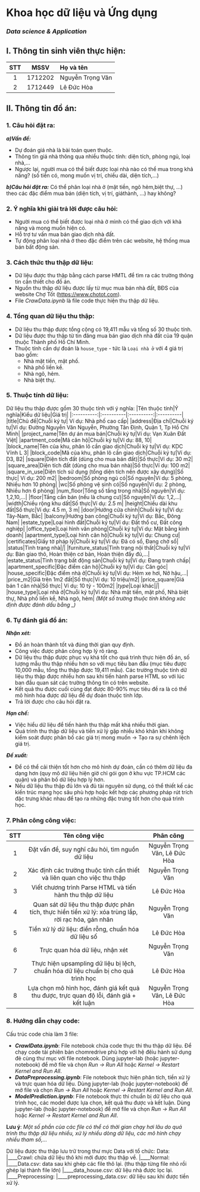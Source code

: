 # Khoa học dữ liệu và Ứng dụng
### *Data science & Application*

## I. Thông tin sinh viên thực hiện:
|STT|MSSV|Họ và tên|
|:----------:|:---------:|:---------|
|1|1712202|Nguyễn Trọng Văn|
|2|1712449|Lê Đức Hòa|

## II. Thông tin đồ án:
### 1. Câu hỏi đặt ra:
***a)Vấn đề:***
- Dự đoán giá nhà là bài toán quen thuộc.
- Thông tin giá nhà thông qua nhiều thuộc tính: diện tích, phòng ngủ, loại nhà,...
- Ngược lại, người mua có thể biết được loại nhà nào có thể mua trong khả năng? (số tiền có, mong muốn vị trí, chiều dài, diện tích,...)

***b)Câu hỏi đặt ra:***
Có thể phân loại nhà ở (mặt tiền, ngõ hẻm,biệt thự, ...) theo các đặc điểm mua bán (diện tích, vị trí, giáthành, ...) hay không?

### 2. Ý nghĩa khi giải trả lời được câu hỏi:
- Người mua có thể biết được loại nhà ở mình có thể giao dịch với khả năng và mong muốn hiện có.
- Hỗ trợ tư vấn mua bán giao dịch nhà đất.
- Tự động phân loại nhà ở theo đặc điểm trên các website, hệ thống mua bán bất động sản.

### 3. Cách thức thu thập dữ liệu:
- Dữ liệu được thu thập bằng cách parse HMTL để tìm ra các trường thông tin cần thiết cho đồ án.
- Nguồn thu thập dữ liệu được lấy từ mục mua bán nhà đất, BĐS của website Chợ Tốt (https://www.chotot.com).
- File *CrawData.ipynb* là file code thực hiện thu thập dữ liệu.

### 4. Tổng quan dữ liệu thu thập:
- Dữ liệu thu thập được tổng cộng có 19,411 mẫu và tổng số 30 thuộc tính.
- Dữ liệu được thu thập từ tin đăng mua bán giao dịch nhà đất của 19 quận thuộc Thành phố Hồ Chí Minh.
- Thuộc tính cần dự đoán là `house_type` - tức là `Loại nhà ở` với 4 giá trị bao gồm: 
  - Nhà mặt tiền, mặt phố.
  - Nhà phố liền kề.
  - Nhà ngõ, hẻm.
  - Nhà biệt thự.

### 5. Thuộc tính dữ liệu:
Dữ liệu thu thập được gồm 30 thuộc tính với ý nghĩa:
|Tên thuộc tính|Ý nghĩa|Kiểu dữ liệu|Giá trị|
|:----------:|:----------|:----------:|:----------|
|title|Chủ đề|Chuỗi ký tự| Ví dụ: Nhà phố cao cấp|
|address|Địa chỉ|Chuỗi ký tự|Ví dụ: Đường Nguyễn Văn Nguyễn, Phường Tân Định, Quận 1, Tp Hồ Chí Minh|
|project_name|Tên dự án mua bán|Chuỗi ký tự|Ví dụ: Vạn Xuân Đất Việt|
|apartment_code|Mã căn hộ|Chuỗi ký tự|Ví dụ: 88, 10|
|block_name|Tên của khu, phân lô cần giao dịch|Chuỗi ký tự|Ví dụ: KDC Vĩnh L 3|
|block_code|Mã của khu, phân lô cần giao dịch|Chuỗi ký tự|Ví dụ: D3, B2|
|square|Diện tích đất (dùng cho mua bán đất)|Số thực|Ví dụ: 30 m2|
|square_area|Diện tích đất (dùng cho mua bán nhà)|Số thực|Ví dụ: 100 m2|
|square_in_use|Diện tích sử dụng (tổng diện tích nền được xây dựng)|Số thực| Ví dụ: 200 m2|
|bedroom|Số phòng ngủ có|Số nguyên|Ví dụ: 5 phòng, Nhiều hơn 10 phòng|
|wc|Số phòng vệ sinh có|Số nguyên|Ví dụ: 2 phòng, Nhiều hơn 6 phòng|
|num_floor|Tổng số tầng trong nhà|Số nguyên|Ví dụ: 1,2,10,...|
|floor|Tầng cần bán (nếu là chung cư)|Số nguyên|Ví dụ: 1,2,...|
|width|Chiều rộng khu dất|Số thực|Ví dụ: 2.5 m|
|height|Chiều dài khu đất|Số thực|Ví dụ: 4.5 m, 3 m|
|door|Hướng cửa chính|Chuỗi ký tự|Ví dụ: Tây-Nam, Bắc|
|balcony|Hướng ban công|Chuỗi ký tự|Ví dụ: Bắc, Đông Nam|
|estate_type|Loại hình đất|Chuỗi ký tự|Ví dụ: Đất thổ cư, Đất công nghiệp|
|office_type|Loại hình văn phòng|Chuỗi ký tự|Ví dụ: Mặt bằng kinh doanh|
|apartment_type|Loại hình căn hộ|Chuỗi ký tự|Ví dụ: Chung cư|
|certificates|Giấy tờ pháp lý|Chuỗi ký tự|Ví dụ: Đã có sổ, Đang chờ sổ|
|status|Tình trạng nhà|_|_|
|furniture_status|Tình trạng nội thất|Chuỗi ký tự|Ví dụ: Bàn giao thô, Hoàn thiện cơ bản, Hoàn thiện đầy đủ,...|
|estate_status|Tình trạng bất động sản|Chuỗi ký tự|Ví dụ: Đang tranh chấp|
|apartment_specific|Đặc điểm căn hộ|Chuỗi ký tự|Ví dụ: Căn góc|
|house_specific|Đặc điểm nhà ở|Chuỗi ký tự|Ví dụ: Hẻm xe hơi, Nở hậu,...|
|price_m2|Giá trên 1m2 đất|Số thực|Ví dụ: 10 triệu/m2|
|price_square|Giá bán 1 căn nhà|Số thực| Ví dụ: 10 tỷ - 100m2|
|_type_|Loại khác|_|_|
|house_type|Loại nhà ở|Chuỗi ký tự|Ví dụ: Nhà mặt tiền, mặt phố, Nhà biệt thự, Nhà phố liền kề, Nhà ngỏ, hẻm|
*(Một số trường thuộc tính không xác định được đánh dấu bằng _)*
### 6. Tự đánh giá đồ án:
***Nhận xét:***
- Đồ án hoàn thành tốt và đúng thời gian quy định.
- Công việc được phân công hợp lý rõ ràng.
- Dữ liệu thu thập được phục vụ khá tốt cho quá trình thực hiện đồ án, số lượng mẫu thu thập nhiều hơn so với mục tiêu ban đầu (mục tiêu được 10,000 mẫu, tổng thu thập được 19,411 mẫu). Các trường thuộc tính dữ liệu thu thập được nhiều hơn sau khi tiến hành parse HTML so với lúc ban đầu quan sát các trường thông tin có trên website.
- Kết quả thu được cuối cùng đạt được 80-90% mục tiêu đề ra là có thể mô hình hóa được dữ liệu để dự đoán thuộc tính lớp.
- Trả lời được cho câu hỏi đặt ra.

***Hạn chế:***
- Việc hiểu dữ liệu để tiến hành thu thập mất khá nhiều thời gian.
- Quá trình thu thập dữ liệu và tiền xử lý gặp nhiều khó khăn khi không kiểm soát được phân bố các giá trị mong muốn -> Tạo ra sự chênh lệch giá trị.

***Đề xuất:***
- Để có thể cải thiện tốt hơn cho mô hình dự đoán, cần có thêm dữ liệu đa dạng hơn (quy mô dữ liệu hiện giờ chỉ gói gọn ở khu vực TP.HCM các quận) và phân bố dữ liệu hợp lý hơn.
- Nếu dữ liệu thu thập đủ lớn và đủ tài nguyên sử dụng, có thể thiết kế các kiến trúc mạng học sâu phù hợp hoặc kết hợp các phương pháp rút trích đặc trưng khác nhau để tạo ra những đặc trưng tốt hơn cho quá trình học.

### 7. Phân công công việc:
|STT|Tên công việc|Phân công|
|:----------:|:----------:|:----------:|
|1|Đặt vấn đề, suy nghĩ câu hỏi, tìm nguồn dữ liệu|Nguyễn Trọng Văn, Lê Đức Hòa|
|2|Xác định các trường thuộc tính cần thiết và liên quan cho việc thu thập|Nguyễn Trọng Văn|
|3|Viết chương trình Parse HTML và tiến hành thu thập dữ liệu|Lê Đức Hòa|
|4|Quan sát dữ liệu thu thập được phân tích, thực hiền tiền xử lý: xóa trùng lắp, rời rạc hóa, gán nhãn|Nguyễn Trọng Văn|
|5|Tiền xử lý dữ liệu: điền rỗng, chuẩn hóa dữ liệu số|Lê Đức Hòa|
|6|Trực quan hóa dữ liệu, nhận xét|Nguyễn Trọng Văn|
|7|Thực hiện upsampling dữ liệu bị lệch, chuẩn hóa dữ liệu chuẩn bị cho quá trình học|Lê Đức Hòa|
|8|Lựa chọn mô hình học, đánh giá kết quả thu được, trực quan độ lỗi, đánh giá + kết luận|Nguyễn Trọng Văn, Lê Đức Hòa|

### 8. Hướng dẫn chạy code:
Cấu trúc code chia làm 3 file:
- ***CrawlData.ipynb***: File notebook chứa code thực thi thu thập dữ liệu. Để chạy code tải phiên bản chomredrive phù hợp với hệ đêìu hành sử dụng đẻ cùng thư mục với file notebook. Dùng jupyter-lab (hoặc jupyter-notebook) để mở file và chọn *Run -> Run All* hoặc *Kernel -> Restart Kernel and Run All*.
- ***DataPreprocessing.ipynb***: File notebook thực hiện phân tích, tiền xử lý và trực quan hóa dữ liệu. Dùng jupyter-lab (hoặc jupyter-notebook) để mở file và chọn *Run -> Run All* hoặc *Kernel -> Restart Kernel and Run All*.
- ***ModelPrediction.ipynb***: File notebook thực thi chuẩn bị dữ liệu cho quá trình học, các model được lựa chọn, kết quả thu được và kết luận. Dùng jupyter-lab (hoặc jupyter-notebook) để mở file và chọn *Run -> Run All* hoặc *Kernel -> Restart Kernel and Run All*.

**Lưu ý**: *Một số phần của các file có thể có thời gian chạy hơi lâu do quá trình thu thập dữ liệu nhiều, xử lý nhiều dòng dữ liệu, các mô hình chạy nhiều tham số,...*

Dữ liệu được thu thập lưu trữ trong thư mực Data với tổ chức:
Data:
|____Crawl: chứa dữ liệu thô khi mới được thu thập về.
|____Normal:
     |____Data.csv: data sau khi ghép các file thô lại. (thu thập từng file nhỏ rồi ghép lại thành file lớn)
     |____data_house.csv: dữ liệu nhà được lọc lại.
|____Preprocessing:
     |____preprocessing_data.csv: dữ liệu sau khi được tiền xử lý. 
